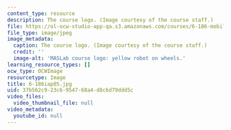 ```yaml
---
content_type: resource
description: The course logo. (Image courtesy of the course staff.)
file: https://ol-ocw-studio-app-qa.s3.amazonaws.com/courses/6-186-mobile-autonomous-systems-laboratory-january-iap-2005/37b562c923c6954768a4d8c6d79ddd5c_6-186iap05.jpg
file_type: image/jpeg
image_metadata:
  caption: The course logo. (Image courtesy of the course staff.)
  credit: ''
  image-alt: 'MASLab course logo: yellow robot on wheels.'
learning_resource_types: []
ocw_type: OCWImage
resourcetype: Image
title: 6-186iap05.jpg
uid: 37b562c9-23c6-9547-68a4-d8c6d79ddd5c
video_files:
  video_thumbnail_file: null
video_metadata:
  youtube_id: null
---
```

